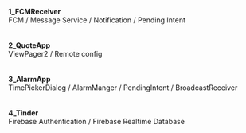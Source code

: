 **1_FCMReceiver**</br>
FCM / Message Service / Notification / Pending Intent </br>
<br></br>
**2_QuoteApp**</br>
ViewPager2 / Remote config</br>
<br></br>
**3_AlarmApp**</br>
TimePickerDialog / AlarmManger / PendingIntent / BroadcastReceiver</br>
<br></br>
**4_Tinder**</br>
Firebase Authentication / Firebase Realtime Database
